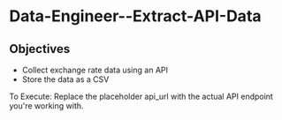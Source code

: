 # Data-Engineer--Extract-API-Data

## Objectives

-   Collect exchange rate data using an API
-   Store the data as a CSV

To Execute:
Replace the placeholder api_url with the actual API endpoint you're working with.
